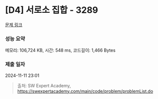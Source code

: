 # [D4] 서로소 집합 - 3289 

[문제 링크](https://swexpertacademy.com/main/code/problem/problemDetail.do?contestProbId=AWBJKA6qr2oDFAWr) 

### 성능 요약

메모리: 106,724 KB, 시간: 548 ms, 코드길이: 1,466 Bytes

### 제출 일자

2024-11-11 23:01



> 출처: SW Expert Academy, https://swexpertacademy.com/main/code/problem/problemList.do